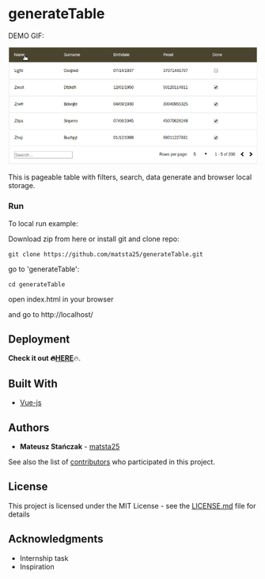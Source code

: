 # generateTable

DEMO GIF:

<img src="https://github.com/matsta25/generateTable/blob/master/generateTable_demogif.gif" alt="alt tag" style="max-width:100%;">

This is pageable table with filters, search, data generate and browser local storage.

### Run

To local run example: 

Download zip from here or install git and clone repo:

```
git clone https://github.com/matsta25/generateTable.git
```

go to 'generateTable':

```
cd generateTable
```

open index.html in your browser

and go to http://localhost/

## Deployment

<b>Check it out :fire:<a href="https://generateTable.herokuapp.com/">HERE</a></b>:fire:.

## Built With

* [Vue-js](https://vuejs.org/)

## Authors

* **Mateusz Stańczak** - [matsta25](https://github.com/matsta25)

See also the list of [contributors](https://github.com/matsta25/generateTable/graphs/contributors) who participated in this project.

## License

This project is licensed under the MIT License - see the [LICENSE.md](https://github.com/matsta25/generateTable/blob/master/LICENSE) file for details

## Acknowledgments

* Internship task
* Inspiration
